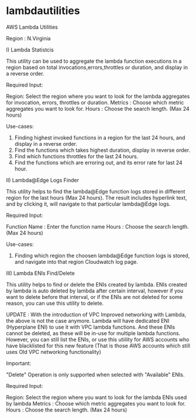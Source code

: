 # lambdautilities
AWS Lambda Utilities

Region : N.Virginia

I) Lambda Statistcis

This utility can be used to aggregate the lambda function executions in a region based on total invocations,errors,throttles or  duration, and display in a reverse order.

Required Input:

Region: Select the region where you want to look for the lambda aggregates for invocation, errors, throttles or duration.
Metrics : Choose which metric aggregates you want to look for.
Hours : Choose the search length. (Max 24 hours)

Use-cases:

1) Finding highest invoked functions in a region for the last 24 hours, and display in a reverse order.
2) Find the functions which takes highest duration, display in reverse order.
3) Find which functions throttles for the last 24 hours.
4) Find the functions which are erroring out, and its error rate for last 24 hour.

II) Lambda@Edge Logs Finder

This utility helps to find the lambda@Edge function logs stored in different region for the last hours (Max 24 hours). The result includes hyperlink text, and by clicking it, will navigate to that particular lambda@Edge logs.

Required Input:

Function Name : Enter the function name
Hours : Choose the search length. (Max 24 hours)

Use-cases:

1) Finding which region the choosen lambda@Edge function logs is stored, and navigate into that region Cloudwatch log page.

III) Lambda ENIs Find/Delete

This utility helps to find or delete the ENIs created by lambda. ENIs created by lambda is auto deleted by lambda after certain interval, however if you want to delete before that interval, or if the ENIs are not deleted for some reason, you can use this utility to delete.

UPDATE : With the introduction of VPC Improved networking with Lambda, the above is not the case anymore. Lambda will have dedicated ENI (Hyperplane ENI) to use it with VPC lambda functions. And these ENIs cannot be deleted, as these will be in-use for multiple lambda functions. However, you can still list the ENIs, or use this utiility for AWS accounts who have blacklisted for this new feature (That is those AWS accounts which still uses Old VPC networking functionality)

Important:

"Delete" Operation is only supported when selected with "Available" ENIs.

Required Input:

Region: Select the region where you want to look for the lambda ENIs used by lambda
Metrics : Choose which metric aggregates you want to look for.
Hours : Choose the search length. (Max 24 hours)

